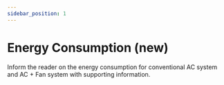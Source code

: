 ```yaml
---
sidebar_position: 1
---
```


# Energy Consumption (new)

Inform the reader on the energy consumption for conventional AC system and AC + Fan system with supporting information.   
